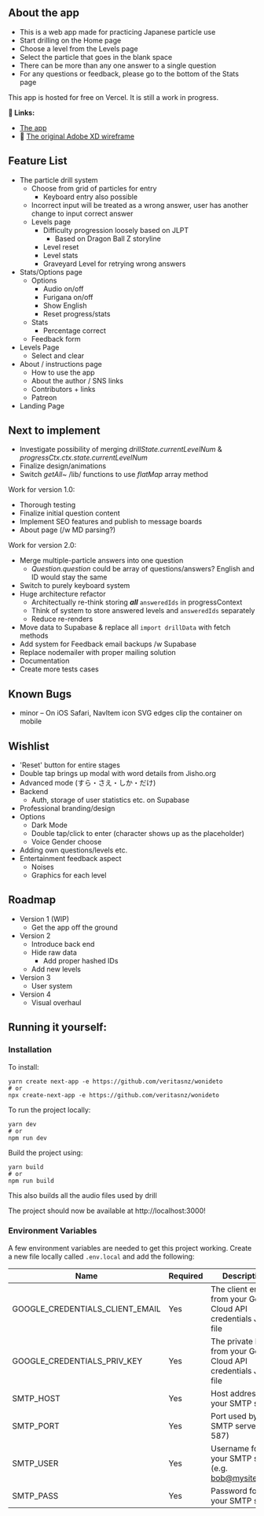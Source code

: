 ## About the app

-   This is a web app made for practicing Japanese particle use
-   Start drilling on the Home page
-   Choose a level from the Levels page
-   Select the particle that goes in the blank space
-   There can be more than any one answer to a single question
-   For any questions or feedback, please go to the bottom of the Stats page

This app is hosted for free on Vercel.
It is still a work in progress.

**🔗 Links:**

-   [The app](https://wonideto.seanv.dev/)
-   🧭 [The original Adobe XD wireframe](https://xd.adobe.com/view/fcda656c-e122-4ce5-a462-3c6e3448417a-a989/?fullscreen&hints=off)

## Feature List

-   The particle drill system
    -   Choose from grid of particles for entry
        -   Keyboard entry also possible
    -   Incorrect input will be treated as a wrong answer, user has another change to input correct answer
    -   Levels page
        -   Difficulty progression loosely based on JLPT
            -   Based on Dragon Ball Z storyline
        -   Level reset
        -   Level stats
        -   Graveyard Level for retrying wrong answers
-   Stats/Options page
    -   Options
        -   Audio on/off
        -   Furigana on/off
        -   Show English
        -   Reset progress/stats
    -   Stats
        -   Percentage correct
    -   Feedback form
-   Levels Page
    -   Select and clear
-   About / instructions page
    -   How to use the app
    -   About the author / SNS links
    -   Contributors + links
    -   Patreon
-   Landing Page

## Next to implement

-   Investigate possibility of merging _drillState.currentLevelNum_ & _progressCtx.ctx.state.currentLevelNum_
-   Finalize design/animations
-   Switch _getAll~_ /lib/ functions to use _flatMap_ array method

Work for version 1.0:

-   Thorough testing
-   Finalize initial question content
-   Implement SEO features and publish to message boards
-   About page (/w MD parsing?)

Work for version 2.0:

-   Merge multiple-particle answers into one question
    -   _Question.question_ could be array of questions/answers? English and ID would stay the same
-   Switch to purely keyboard system
-   Huge architecture refactor
    -   Architectually re-think storing **_all_** `answeredIds` in progressContext
    -   Think of system to store answered levels and `answeredIds` separately
    -   Reduce re-renders
-   Move data to Supabase & replace all `import drillData` with fetch methods
-   Add system for Feedback email backups /w Supabase
-   Replace nodemailer with proper mailing solution
-   Documentation
-   Create more tests cases

## Known Bugs

-   minor – On iOS Safari, NavItem icon SVG edges clip the container on mobile

## Wishlist

-   'Reset' button for entire stages
-   Double tap brings up modal with word details from Jisho.org
-   Advanced mode (すら・さえ・しか・だけ)
-   Backend
    -   Auth, storage of user statistics etc. on Supabase
-   Professional branding/design
-   Options
    -   Dark Mode
    -   Double tap/click to enter (character shows up as the placeholder)
    -   Voice Gender choose
-   Adding own questions/levels etc.
-   Entertainment feedback aspect
    -   Noises
    -   Graphics for each level

## Roadmap

-   Version 1 (WIP)
    -   Get the app off the ground
-   Version 2
    -   Introduce back end
    -   Hide raw data
        -   Add proper hashed IDs
    -   Add new levels
-   Version 3
    -   User system
-   Version 4
    -   Visual overhaul

## Running it yourself:

### Installation

To install:

```
yarn create next-app -e https://github.com/veritasnz/wonideto
# or
npx create-next-app -e https://github.com/veritasnz/wonideto
```

To run the project locally:

```
yarn dev
# or
npm run dev
```

Build the project using:

```
yarn build
# or
npm run build
```

This also builds all the audio files used by drill

The project should now be available at http://localhost:3000!

### Environment Variables

A few environment variables are needed to get this project working.
Create a new file locally called `.env.local` and add the following:

| Name                            | Required | Description                                                       |
| ------------------------------- | -------- | ----------------------------------------------------------------- |
| GOOGLE_CREDENTIALS_CLIENT_EMAIL | Yes      | The client email from your Google Cloud API credentials JSON file |
| GOOGLE_CREDENTIALS_PRIV_KEY     | Yes      | The private key from your Google Cloud API credentials JSON file  |
| SMTP_HOST                       | Yes      | Host address by your SMTP server                                  |
| SMTP_PORT                       | Yes      | Port used by your SMTP server (e.g. 587)                          |
| SMTP_USER                       | Yes      | Username for your SMTP server (e.g. bob@mysite.com)               |
| SMTP_PASS                       | Yes      | Password for your SMTP server                                     |
